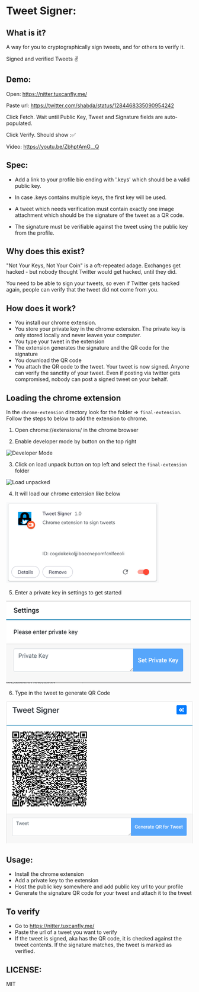 Tweet Signer:
=============

What is it?
------------

A way for you to cryptographically sign tweets, and for others to verify it.

Signed and verified Tweets ✌

Demo:
----

Open: https://nitter.tuxcanfly.me/

Paste url: https://twitter.com/shabda/status/1284468335090954242

Click Fetch. Wait until Public Key, Tweet and Signature fields are auto-populated.

Click Verify. Should show :✅

Video: https://youtu.be/ZbhptAmG__Q

Spec:
-----

* Add a link to your profile bio ending with '.keys' which should be a valid
  public key.

* In case .keys contains multiple keys, the first key will be used.

* A tweet which needs verification must contain exactly one image attachment
  which should be the signature of the tweet as a QR code.

* The signature must be verifiable against the tweet using the public key from
  the profile.

Why does this exist?
----------------------

"Not Your Keys, Not Your Coin" is a oft-repeated adage. 
Exchanges get hacked - but nobody thought Twitter would get hacked, until they did. 

You need to be able to sign your tweets, so even if Twitter gets hacked again, people can verify that the tweet did not come from you.    

How does it work?
--------------------

- You install our chrome extension.
- You store your private key in the chrome extension. The private key is only stored locally and never leaves your computer.
- You type your tweet in the extension
- The extension generates the signature and the QR code for the signature
- You download the QR code
- You attach the QR code to the tweet. Your tweet is now signed. Anyone can verify the sanctity of your tweet. Even if posting via twitter gets compromised, nobody can post a signed tweet on your behalf. 



Loading the chrome extension
-------------------------------

In the `chrome-extension` directory look for the folder => `final-extension`. Follow the steps to below to add the extension to chrome.


1. Open chrome://extensions/ in the chrome browser


2. Enable developer mode by button on the top right 

![](https://lh4.googleusercontent.com/bRQJjstXpYmFXy_mna363Id00Pz8LJ6dDQCebJvJ990v_3WWcEifkCfsQ2HUxKZHM9G5hpmN--ZkqZ3XNDZ12IRYzHt0ClVEHaY3xOxkpRZF5pLpRgE9_R4iSHrrQrOEwCPIKa6V "Developer Mode")


3. Click on load unpack button on top left and select the `final-extension` folder

![](https://lh6.googleusercontent.com/-fBaT9aWtboCKa70SRuejDkLF-QxAsNRmOklhRaeMGtuVchCBX33pZ5KbiZr09t0xU7oNuWMzwp-eTnBfwSqcWTJG8S30FgzR8_MGMZMve77jmwlYRYoO3wEpXzWv8amInT5QYpT "Load unpacked")


4. It will load our chrome extension like below

 ![](chrome-extension/images/extension.png)

5. Enter a private key in settings to get started

![](chrome-extension/images/settings.png)

6. Type in the tweet to generate QR Code

![](chrome-extension/images/result.png)



Usage:
-------------

- Install the chrome extension
- Add a private key to the extension
- Host the public key somewhere and add public key url to your profile
- Generate the signature QR code for your tweet and attach it to the tweet

To verify
-------------

- Go to https://nitter.tuxcanfly.me/
- Paste the url of a tweet you want to verify
- If the tweet is signed, aka has the QR code, it is checked against the tweet contents. If the signature matches, the tweet is marked as verified.
  

LICENSE:
------------

MIT
